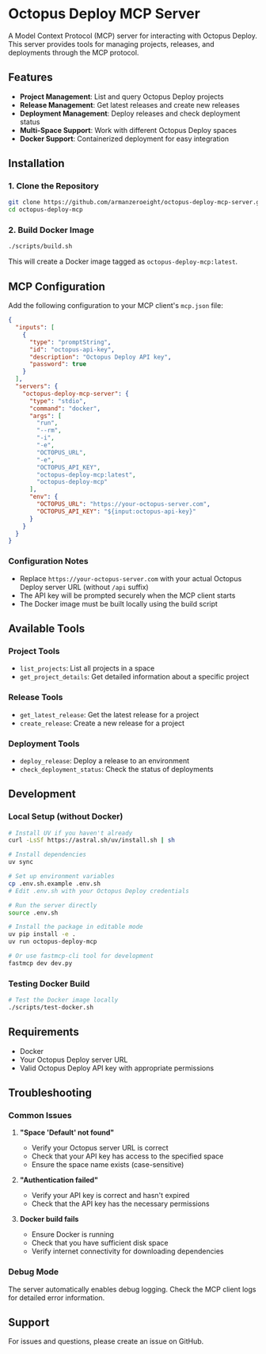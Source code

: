 # Octopus Deploy MCP Server

A Model Context Protocol (MCP) server for interacting with Octopus Deploy. This server provides tools for managing projects, releases, and deployments through the MCP protocol.

## Features

- **Project Management**: List and query Octopus Deploy projects
- **Release Management**: Get latest releases and create new releases
- **Deployment Management**: Deploy releases and check deployment status
- **Multi-Space Support**: Work with different Octopus Deploy spaces
- **Docker Support**: Containerized deployment for easy integration

## Installation

### 1. Clone the Repository

```bash
git clone https://github.com/armanzeroeight/octopus-deploy-mcp-server.git
cd octopus-deploy-mcp
```

### 2. Build Docker Image

```bash
./scripts/build.sh
```

This will create a Docker image tagged as `octopus-deploy-mcp:latest`.

## MCP Configuration

Add the following configuration to your MCP client's `mcp.json` file:

```json
{
  "inputs": [
    {
      "type": "promptString",
      "id": "octopus-api-key",
      "description": "Octopus Deploy API key",
      "password": true
    }
  ],
  "servers": {
    "octopus-deploy-mcp-server": {
      "type": "stdio",
      "command": "docker",
      "args": [
        "run",
        "--rm",
        "-i",
        "-e",
        "OCTOPUS_URL",
        "-e",
        "OCTOPUS_API_KEY",
        "octopus-deploy-mcp:latest",
        "octopus-deploy-mcp"
      ],
      "env": {
        "OCTOPUS_URL": "https://your-octopus-server.com",
        "OCTOPUS_API_KEY": "${input:octopus-api-key}"
      }
    }
  }
}
```

### Configuration Notes

- Replace `https://your-octopus-server.com` with your actual Octopus Deploy server URL (without `/api` suffix)
- The API key will be prompted securely when the MCP client starts
- The Docker image must be built locally using the build script

## Available Tools

### Project Tools
- `list_projects`: List all projects in a space
- `get_project_details`: Get detailed information about a specific project

### Release Tools
- `get_latest_release`: Get the latest release for a project
- `create_release`: Create a new release for a project

### Deployment Tools
- `deploy_release`: Deploy a release to an environment
- `check_deployment_status`: Check the status of deployments

## Development

### Local Setup (without Docker)

```bash
# Install UV if you haven't already
curl -LsSf https://astral.sh/uv/install.sh | sh

# Install dependencies
uv sync

# Set up environment variables
cp .env.sh.example .env.sh
# Edit .env.sh with your Octopus Deploy credentials

# Run the server directly
source .env.sh

# Install the package in editable mode
uv pip install -e .
uv run octopus-deploy-mcp

# Or use fastmcp-cli tool for development
fastmcp dev dev.py
```

### Testing Docker Build

```bash
# Test the Docker image locally
./scripts/test-docker.sh
```

## Requirements

- Docker
- Your Octopus Deploy server URL
- Valid Octopus Deploy API key with appropriate permissions

## Troubleshooting

### Common Issues

1. **"Space 'Default' not found"**
   - Verify your Octopus server URL is correct
   - Check that your API key has access to the specified space
   - Ensure the space name exists (case-sensitive)

2. **"Authentication failed"**
   - Verify your API key is correct and hasn't expired
   - Check that the API key has the necessary permissions

3. **Docker build fails**
   - Ensure Docker is running
   - Check that you have sufficient disk space
   - Verify internet connectivity for downloading dependencies

### Debug Mode

The server automatically enables debug logging. Check the MCP client logs for detailed error information.

## Support

For issues and questions, please create an issue on GitHub.